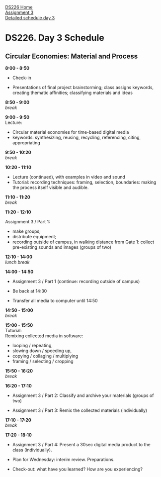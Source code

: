 [DS226 Home](home.md)  
[Assignment 3](assignment3.md)  
[Detailed schedule day 3](ds226-schedule-3.pdf)

# DS226. Day 3 Schedule
## Circular Economies: Material and Process



**8:00 - 8:50**  
- Check-in

- Presentations of final project brainstorming; class assigns keywords, creating thematic affinities; classifying materials and ideas  


**8:50 - 9:00**  
_break_  
  
**9:00 - 9:50**  
Lecture:  
- Circular material economies for time-based digital media
- keywords: synthesizing, reusing, recycling, referencing, citing, appropriating   
  
**9:50 - 10:20**  
_break_  
  
**10:20 - 11:10**  
- Lecture (continued), with examples in video and sound  
- Tutorial: recording techniques: framing, selection, boundaries: making the process itself visible and audible. 
  
**11:10 - 11:20**  
_break_  
  
**11:20 - 12:10**  

Assignment 3 / Part 1:  
- make groups;  
- distribute equipment;
- recording outside of campus, in walking distance from Gate 1: collect pre-existing sounds and images (groups of two)
  
**12:10 - 14:00**  
_lunch break_  
  
**14:00 - 14:50**  
- Assignment 3 / Part 1 (continue: recording outside of campus)

- Be back at 14:30
- Transfer all media to computer until 14:50  
  
**14:50 - 15:00**  
_break_  
  
**15:00 - 15:50**  
Tutorial:   
Remixing collected media in software:  
- looping / repeating, 
- slowing down / speeding up,
- copying / collaging / multiplying
- framing / selecting / cropping   
  
**15:50 - 16:20**  
_break_  
  
**16:20 - 17:10**  


- Assignment 3 / Part 2: Classify and archive your materials (groups of two)
  

- Assignment 3 / Part 3: Remix the collected materials (individually)

   
**17:10 - 17:20**  
_break_  
  
**17:20 - 18:10**  

- Assignment 3 / Part 4: Present a 30sec digital media product to the class (individually). 

- Plan for Wednesday: interim review. Preparations.

- Check-out: what have you learned? How are you experiencing?
